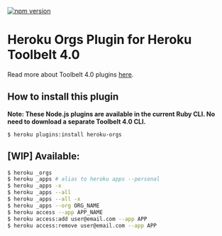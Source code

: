 [![npm version](https://badge.fury.io/js/heroku-orgs.svg)](http://badge.fury.io/js/heroku-orgs)

Heroku Orgs Plugin for Heroku Toolbelt 4.0
===========

Read more about Toolbelt 4.0 plugins [here](https://github.com/heroku/heroku-hello-world#heroku-hello-world).


How to install this plugin
-------------------

**Note: These Node.js plugins are available in the current Ruby CLI. No need to download a separate Toolbelt 4.0 CLI.**

```
$ heroku plugins:install heroku-orgs
```

[WIP] Available:
-------------------

```bash
$ heroku _orgs
$ heroku _apps # alias to heroku apps --personal
$ heroku _apps -x
$ heroku _apps --all
$ heroku _apps --all -x
$ heroku _apps --org ORG_NAME
$ heroku access --app APP_NAME
$ heroku access:add user@email.com --app APP
$ heroku access:remove user@email.com --app APP
```


